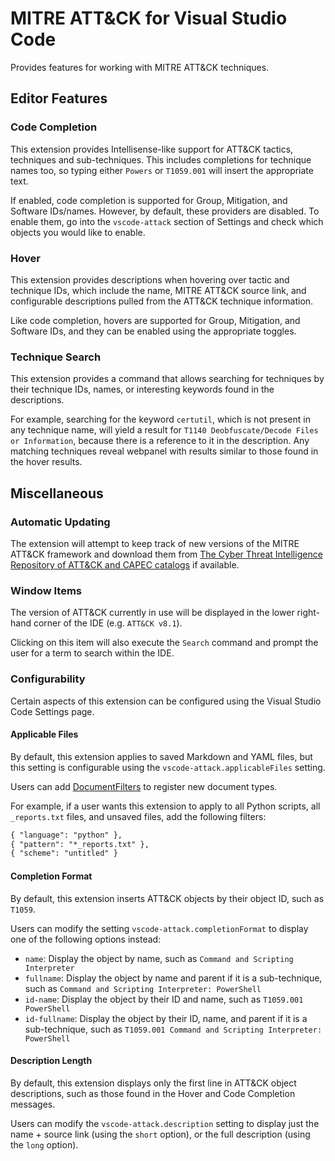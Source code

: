 # MITRE ATT&CK for Visual Studio Code

<!-- ![build badge](https://github.com/redcanaryco/vscode-attack/workflows/build/badge.svg)
![release badge](https://github.com/redcanaryco/vscode-attack/workflows/release/badge.svg) -->

Provides features for working with MITRE ATT&CK techniques.

## Editor Features

### Code Completion

This extension provides Intellisense-like support for ATT&CK tactics, techniques and sub-techniques. This includes completions for technique names too, so typing either `Powers` or `T1059.001` will insert the appropriate text.

If enabled, code completion is supported for Group, Mitigation, and Software IDs/names. However, by default, these providers are disabled. To enable them, go into the `vscode-attack` section of Settings and check which objects you would like to enable.

### Hover

This extension provides descriptions when hovering over tactic and technique IDs, which include the name, MITRE ATT&CK source link, and configurable descriptions pulled from the ATT&CK technique information.

Like code completion, hovers are supported for Group, Mitigation, and Software IDs, and they can be enabled using the appropriate toggles.

### Technique Search

This extension provides a command that allows searching for techniques by their technique IDs, names, or interesting keywords found in the descriptions.

For example, searching for the keyword `certutil`, which is not present in any technique name, will yield a result for `T1140 Deobfuscate/Decode Files or Information`, because there is a reference to it in the description. Any matching techniques reveal webpanel with results similar to those found in the hover results.

## Miscellaneous

### Automatic Updating

The extension will attempt to keep track of new versions of the MITRE ATT&CK framework and download them from [The Cyber Threat Intelligence Repository of ATT&CK and CAPEC catalogs](https://github.com/mitre/cti) if available.

### Window Items

The version of ATT&CK currently in use will be displayed in the lower right-hand corner of the IDE (e.g. `ATT&CK v8.1`).

Clicking on this item will also execute the `Search` command and prompt the user for a term to search within the IDE.

### Configurability

Certain aspects of this extension can be configured using the Visual Studio Code Settings page.

#### Applicable Files

By default, this extension applies to saved Markdown and YAML files, but this setting is configurable using the `vscode-attack.applicableFiles` setting.

Users can add [DocumentFilters](https://code.visualstudio.com/api/references/vscode-api#DocumentFilter) to register new document types.

For example, if a user wants this extension to apply to all Python scripts, all `_reports.txt` files, and unsaved files, add the following filters:
```txt
{ "language": "python" },
{ "pattern": "*_reports.txt" },
{ "scheme": "untitled" }
```

#### Completion Format

By default, this extension inserts ATT&CK objects by their object ID, such as `T1059`.

Users can modify the setting `vscode-attack.completionFormat` to display one of the following options instead:

* `name`: Display the object by name, such as `Command and Scripting Interpreter`
* `fullname`: Display the object by name and parent if it is a sub-technique, such as `Command and Scripting Interpreter: PowerShell`
* `id-name`: Display the object by their ID and name, such as `T1059.001 PowerShell`
* `id-fullname`: Display the object by their ID, name, and parent if it is a sub-technique, such as `T1059.001 Command and Scripting Interpreter: PowerShell`

#### Description Length

By default, this extension displays only the first line in ATT&CK object descriptions, such as those found in the Hover and Code Completion messages.

Users can modify the `vscode-attack.description` setting to display just the name + source link (using the `short` option), or the full description (using the `long` option).

